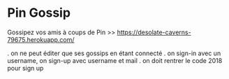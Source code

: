 # Pin Gossip

Gossipez vos amis à coups de Pin >> https://desolate-caverns-79675.herokuapp.com/

. on ne peut éditer que ses gossips en étant connecté
. on sign-in avec un username, on sign-up avec username et mail
. on doit rentrer le code 2018 pour sign up
